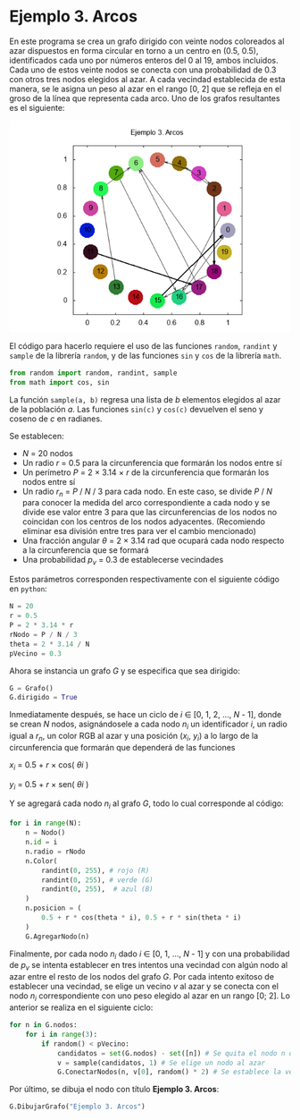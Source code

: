 # Ejemplo 3. Arcos

En este programa se crea un grafo dirigido con veinte nodos coloreados al azar dispuestos en forma circular en torno a un centro en (0.5, 0.5), identificados cada uno por números enteros del 0 al 19, ambos incluidos. Cada uno de estos veinte nodos se conecta con una probabilidad de 0.3 con otros tres nodos elegidos al azar. A cada vecindad establecida de esta manera, se le asigna un peso al azar en el rango [0, 2] que se refleja en el groso de la línea que representa cada arco. Uno de los grafos resultantes es el siguiente:

![](grafo.png?raw=true)

El código para hacerlo requiere el uso de las funciones `random`, `randint` y `sample` de la librería `random`, y de las funciones `sin` y `cos` de la librería `math`.

```python
from random import random, randint, sample
from math import cos, sin
```

La función `sample(a, b)` regresa una lista de *b* elementos elegidos al azar de la población *a*. Las funciones `sin(c)` y `cos(c)` devuelven el seno y coseno de *c* en radianes.

Se establecen:
* *N* = 20 nodos
* Un radio *r* = 0.5 para la circunferencia que formarán los nodos entre sí
* Un perímetro *P* = 2 &times; 3.14 &times; *r* de la circunferencia que formarán los nodos entre sí
* Un radio *r<sub>n</sub>* = *P* / *N* / 3 para cada nodo. En este caso, se divide *P* / *N* para conocer la medida del arco correspondiente a cada nodo y se divide ese valor entre 3 para que las circunferencias de los nodos no coincidan con los centros de los nodos adyacentes. (Recomiendo eliminar esa división entre tres para ver el cambio mencionado)
* Una fracción angular *&theta;* = 2 &times; 3.14 rad que ocupará cada nodo respecto a la circunferencia que se formará
* Una probabilidad *p<sub>v</sub>* = 0.3 de establecerse vecindades

Estos parámetros corresponden respectivamente con el siguiente código en `python`:

```python
N = 20
r = 0.5
P = 2 * 3.14 * r
rNodo = P / N / 3
theta = 2 * 3.14 / N
pVecino = 0.3
```

Ahora se instancia un grafo *G* y se especifica que sea dirigido:

```python
G = Grafo()
G.dirigido = True
```

Inmediatamente después, se hace un ciclo de *i* &in; [0, 1, 2, ..., *N* - 1], donde se crean *N* nodos, asignándosele a cada nodo *n<sub>i</sub>* un identificador *i*, un radio igual a *r<sub>n</sub>*, un color RGB al azar y una posición (*x<sub>i</sub>*, *y<sub>i</sub>*) a lo largo de la circunferencia que formarán que dependerá de las funciones

*x<sub>i</sub>* = 0.5 + *r* &times; cos( *&theta;i* )

*y<sub>i</sub>* = 0.5 + *r* &times; sen( *&theta;i* )

Y se agregará cada nodo *n<sub>i</sub>* al grafo *G*, todo lo cual corresponde al código:

```python
for i in range(N):
    n = Nodo()
    n.id = i
    n.radio = rNodo
    n.Color(
        randint(0, 255), # rojo (R)
        randint(0, 255), # verde (G)
        randint(0, 255),  # azul (B)
    )
    n.posicion = (
        0.5 + r * cos(theta * i), 0.5 + r * sin(theta * i)
    )
    G.AgregarNodo(n)
```

Finalmente, por cada nodo *n<sub>i</sub>* dado *i* &in; [0, 1, ..., *N* - 1] y con una probabilidad de *p<sub>v</sub>* se intenta establecer en tres intentos una vecindad con algún nodo al azar entre el resto de los nodos del grafo *G*. Por cada intento exitoso de establecer una vecindad, se elige un vecino *v* al azar y se conecta con el nodo *n<sub>i</sub>* correspondiente con uno peso elegido al azar en un rango [0; 2]. Lo anterior se realiza en el siguiente ciclo:

```python
for n in G.nodos:
    for i in range(3):
        if random() < pVecino:
            candidatos = set(G.nodos) - set([n]) # Se quita el nodo n de todo los nodos
            v = sample(candidatos, 1) # Se elige un nodo al azar
            G.ConectarNodos(n, v[0], random() * 2) # Se establece la vecindad dirigida de n a v con peso [0; 2]
```

Por último, se dibuja el nodo con título **Ejemplo 3. Arcos**:

```python
G.DibujarGrafo("Ejemplo 3. Arcos")
```
